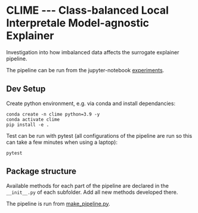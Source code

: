 # CLIME --- Class-balanced Local Interpretale Model-agnostic Explainer
Investigation into how imbalanced data affects the surrogate explainer pipeline.

<!-- ![Alt text](https://github.com/mattclifford1/CLIME/blob/main/pics/overview.png?raw=true "Overview") -->

<!-- Try out quickly in Colab: [![Open In Colab](https://colab.research.google.com/assets/colab-badge.svg)](https://colab.research.google.com/github/mattclifford1/CLIME/blob/main/experiments.ipynb) -->

The pipeline can be run from the jupyter-notebook [experiments](experiments.ipynb).

## Dev Setup
Create python environment, e.g. via conda and install dependancies:
```
conda create -n clime python=3.9 -y
conda activate clime
pip install -e .
```

Test can be run with pytest (all configurations of the pipeline are run so this can take a few minutes when using a laptop):
```
pytest
```

## Package structure
Available methods for each part of the pipeline are declared in the `__init__.py` of each subfolder. Add all new methods developed there.

The pipeline is run from [make_pipeline.py](clime/pipeline/make_pipeline.py).

